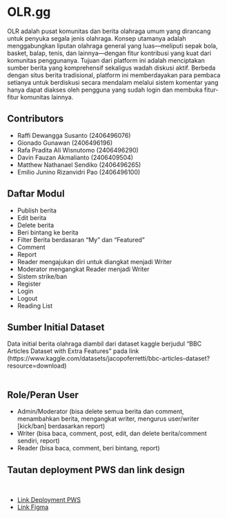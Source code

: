 <h1>OLR.gg</h1>

OLR adalah pusat komunitas dan berita olahraga umum yang dirancang untuk penyuka segala jenis olahraga. Konsep utamanya adalah menggabungkan liputan olahraga general yang luas—meliputi sepak bola, basket, balap, tenis, dan lainnya—dengan fitur kontribusi yang kuat dari komunitas penggunanya. Tujuan dari platform ini adalah menciptakan sumber berita yang komprehensif sekaligus wadah diskusi aktif. Berbeda dengan situs berita tradisional, platform ini memberdayakan para pembaca setianya untuk berdiskusi secara mendalam melalui sistem komentar yang hanya dapat diakses oleh pengguna yang sudah login dan membuka fitur-fitur komunitas lainnya.

<h2>Contributors</h2>

- Raffi Dewangga Susanto (2406496076)
- Gionado Gunawan (2406496196)
- Rafa Pradita Ali Wisnutomo (2406496290)
- Davin Fauzan Akmalianto (2406409504)
- Matthew Nathanael Sendiko (2406496265)
- Emilio Junino Rizanvidri Pao (2406496100)
    
<h2>Daftar Modul</h2>

- Publish berita
- Edit berita
- Delete berita
- Beri bintang ke berita
- Filter Berita berdasaran “My” dan “Featured”
- Comment
- Report
- Reader mengajukan diri untuk diangkat menjadi Writer
- Moderator mengangkat Reader menjadi Writer
- Sistem strike/ban 
- Register
- Login
- Logout
- Reading List

<h2>Sumber Initial Dataset</h2>
Data initial berita olahraga diambil dari dataset kaggle berjudul “BBC Articles Dataset with Extra Features” pada link (https://www.kaggle.com/datasets/jacopoferretti/bbc-articles-dataset?resource=download)
<br/>
<br/>

<h2>Role/Peran User</h2>

- Admin/Moderator (bisa delete semua berita dan comment, menambahkan berita, mengangkat writer, mengurus user/writer [kick/ban] berdasarkan report)
- Writer (bisa baca, comment, post, edit, dan delete berita/comment sendiri, report)
- Reader (bisa baca, comment, beri bintang, report)

<h2>Tautan deployment PWS dan link design</h2>
<br/>

- <a href="https://davin-fauzan-olr-gg.pbp.cs.ui.ac.id/">Link Deployment PWS</a>
- <a href="https://www.figma.com/design/BBLkMs5eVU2K0ENdtY9ldC/OLR.GG?node-id=0-1&t=YQ5mlwgVePM0KDqT-1">Link Figma</a>
